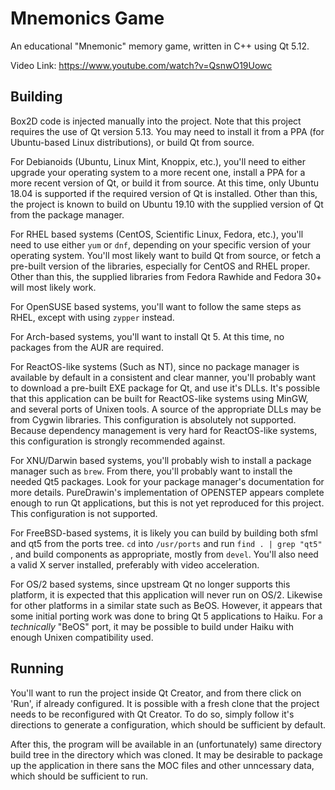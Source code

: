 # Mnemonics Game
An educational "Mnemonic" memory game, written in C++
using Qt 5.12.

Video Link: https://www.youtube.com/watch?v=QsnwO19Uowc

## Building
Box2D code is injected manually into the project.
Note that this project requires the use of Qt version 5.13.
You may need to install it from a PPA (for Ubuntu-based Linux distributions),
or build Qt from source.

For Debianoids (Ubuntu, Linux Mint, Knoppix, etc.), you'll need to
either upgrade your operating system to a more recent one, install a
PPA for a more recent version of Qt, or build it from source. At this time,
only Ubuntu 18.04 is supported if the required version of Qt is installed.
Other than this, the project is known to build on Ubuntu 19.10 with
the supplied version of Qt from the package manager.

For RHEL based systems (CentOS, Scientific Linux, Fedora, etc.), 
you'll need to use either `yum` or `dnf`, depending
on your specific version of your operating system.
You'll most likely want to build Qt from source, or fetch a pre-built
version of the libraries, especially for CentOS and RHEL proper.
Other than this, the supplied libraries from Fedora Rawhide and Fedora 30+
will most likely work.

For OpenSUSE based systems, you'll want to follow the same steps as
RHEL, except with using `zypper` instead.

For Arch-based systems, you'll want to install Qt 5.
At this time, no packages from the AUR are required.

For ReactOS-like systems (Such as NT), since no package manager is
available by default in a consistent and clear manner, you'll probably
want to download a pre-built EXE package for Qt, and use it's DLLs.
It's possible that this application can be built for ReactOS-like systems
using MinGW, and several ports of Unixen tools. A source of the appropriate 
DLLs may be from Cygwin libraries. This configuration is absolutely not 
supported. Because dependency management is very hard for ReactOS-like
systems, this configuration is strongly recommended against.

For XNU/Darwin based systems, you'll probably wish to install a package manager
such as `brew`. From there, you'll probably want to
install the needed Qt5 packages. Look for your package manager's
documentation for more details. PureDrawin's implementation of OPENSTEP
appears complete enough to run Qt applications, but this is not yet
reproduced for this project. This configuration is not supported.

For FreeBSD-based systems, it is likely you can build by building both
sfml and qt5 from the ports tree. `cd` into `/usr/ports` and run
`find . | grep "qt5"` , and build components as appropriate, mostly from
`devel`. You'll also need a valid X server installed, preferably with
video acceleration.

For OS/2 based systems, since upstream Qt no longer supports this platform,
it is expected that this application will never run on OS/2. Likewise
for other platforms in a similar state such as BeOS. However, it appears
that some initial porting work was done to bring Qt 5 applications to
Haiku. For a *technically* "BeOS" port, it may be possible to build
under Haiku with enough Unixen compatibility used.


## Running
You'll want to run the project inside Qt Creator, and from there click on
'Run', if already configured. It is possible with a fresh clone that
the project needs to be reconfigured with Qt Creator. To do so,
simply follow it's directions to generate a configuration, which should
be sufficient by default.

After this, the program will be available in an (unfortunately) same directory
build tree in the directory which was cloned. It may be desirable to package
up the application in there sans the MOC files and other unncessary data,
which should be sufficient to run.
